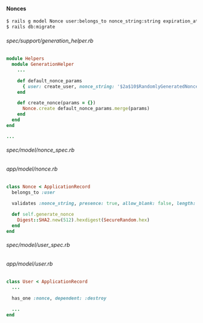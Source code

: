 #### Nonces

```bash
$ rails g model Nonce user:belongs_to nonce_string:string expiration_at:datetime
$ rails db:migrate
```

###### spec/support/generation_helper.rb

```ruby
module Helpers
  module GenerationHelper
    ...

    def default_nonce_params
      { user: create_user, nonce_string: '$2a$10$RandomlyGeneratedNonce.', expiration_at: FILL_IN }
    end

    def create_nonce(params = {})
      Nonce.create default_nonce_params.merge(params)
    end
  end
end

...

```

###### spec/model/nonce_spec.rb

###### app/model/nonce.rb

```ruby
class Nonce < ApplicationRecord
  belongs_to :user

  validates :nonce_string, presence: true, allow_blank: false, length: { minimum: 128, maximum: 128 }

  def self.generate_nonce
    Digest::SHA2.new(512).hexdigest(SecureRandom.hex)
  end
end

```

###### spec/model/user_spec.rb

###### app/model/user.rb

```ruby
class User < ApplicationRecord
  ...

  has_one :nonce, dependent: :destroy

  ...
end

```

